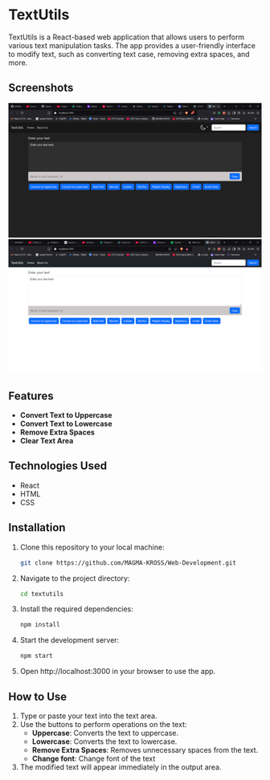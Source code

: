 # TextUtils

TextUtils is a React-based web application that allows users to perform various text manipulation tasks. The app provides a user-friendly interface to modify text, such as converting text case, removing extra spaces, and more.

## Screenshots  
![Screenshot 1](screenshot1.png)   
![Screenshot 2](screenshot2.png)

## Features

- **Convert Text to Uppercase**
- **Convert Text to Lowercase**
- **Remove Extra Spaces**
- **Clear Text Area**

## Technologies Used

- React
- HTML
- CSS

## Installation

1. Clone this repository to your local machine:
   ```bash
   git clone https://github.com/MAGMA-KROSS/Web-Development.git
   
2. Navigate to the project directory:
   ```bash
   cd textutils

3. Install the required dependencies:
   ```bash
   npm install

4. Start the development server:
   ```bash
   npm start

5. Open http://localhost:3000 in your browser to use the app.

## How to Use
1. Type or paste your text into the text area.
2. Use the buttons to perform operations on the text:
    - **Uppercase**: Converts the text to uppercase.
    - **Lowercase**: Converts the text to lowercase.
    - **Remove Extra Spaces**: Removes unnecessary spaces from the text.
    - **Change font**: Change font of the text
3. The modified text will appear immediately in the output area.
